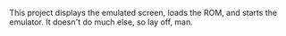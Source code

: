 This project displays the emulated screen, loads the ROM, and starts the emulator. It doesn't do much else, so lay off, man.